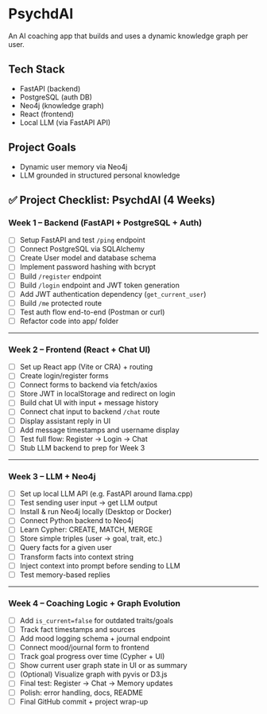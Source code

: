 # PsychdAI

An AI coaching app that builds and uses a dynamic knowledge graph per user.

## Tech Stack
- FastAPI (backend)
- PostgreSQL (auth DB)
- Neo4j (knowledge graph)
- React (frontend)
- Local LLM (via FastAPI API)

## Project Goals
- Dynamic user memory via Neo4j
- LLM grounded in structured personal knowledge


## ✅ Project Checklist: PsychdAI (4 Weeks)

### Week 1 – Backend (FastAPI + PostgreSQL + Auth)
- [ ] Setup FastAPI and test `/ping` endpoint
- [ ] Connect PostgreSQL via SQLAlchemy
- [ ] Create User model and database schema
- [ ] Implement password hashing with bcrypt
- [ ] Build `/register` endpoint
- [ ] Build `/login` endpoint and JWT token generation
- [ ] Add JWT authentication dependency (`get_current_user`)
- [ ] Build `/me` protected route
- [ ] Test auth flow end-to-end (Postman or curl)
- [ ] Refactor code into app/ folder

---

### Week 2 – Frontend (React + Chat UI)
- [ ] Set up React app (Vite or CRA) + routing
- [ ] Create login/register forms
- [ ] Connect forms to backend via fetch/axios
- [ ] Store JWT in localStorage and redirect on login
- [ ] Build chat UI with input + message history
- [ ] Connect chat input to backend `/chat` route
- [ ] Display assistant reply in UI
- [ ] Add message timestamps and username display
- [ ] Test full flow: Register → Login → Chat
- [ ] Stub LLM backend to prep for Week 3

---

### Week 3 – LLM + Neo4j
- [ ] Set up local LLM API (e.g. FastAPI around llama.cpp)
- [ ] Test sending user input → get LLM output
- [ ] Install & run Neo4j locally (Desktop or Docker)
- [ ] Connect Python backend to Neo4j
- [ ] Learn Cypher: CREATE, MATCH, MERGE
- [ ] Store simple triples (user → goal, trait, etc.)
- [ ] Query facts for a given user
- [ ] Transform facts into context string
- [ ] Inject context into prompt before sending to LLM
- [ ] Test memory-based replies

---

### Week 4 – Coaching Logic + Graph Evolution
- [ ] Add `is_current=false` for outdated traits/goals
- [ ] Track fact timestamps and sources
- [ ] Add mood logging schema + journal endpoint
- [ ] Connect mood/journal form to frontend
- [ ] Track goal progress over time (Cypher + UI)
- [ ] Show current user graph state in UI or as summary
- [ ] (Optional) Visualize graph with pyvis or D3.js
- [ ] Final test: Register → Chat → Memory updates
- [ ] Polish: error handling, docs, README
- [ ] Final GitHub commit + project wrap-up
